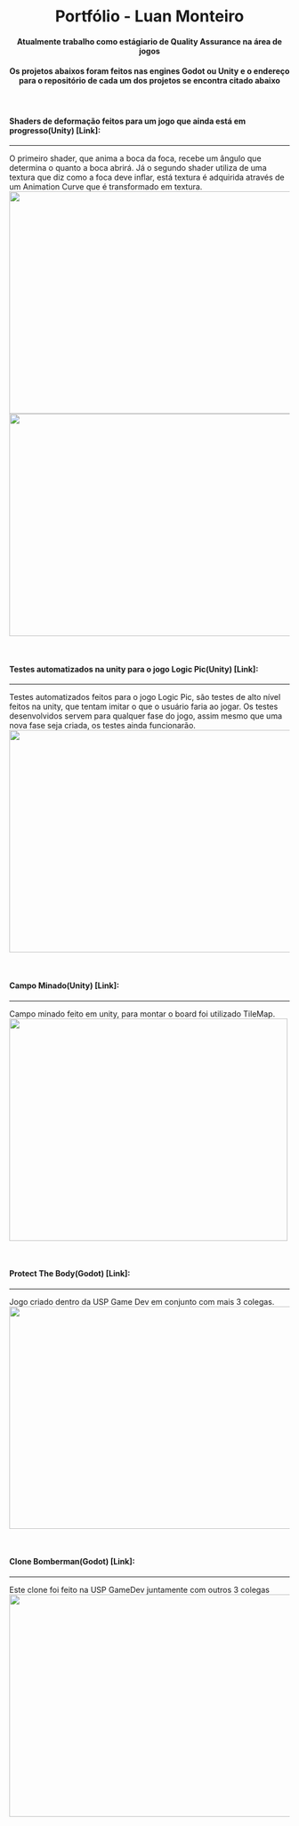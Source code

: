 <h1 align="center"> Portfólio - Luan Monteiro </h1>

<h4 align="center"> Atualmente trabalho como estágiario de Quality Assurance na área de jogos </h4>
<h4 align="center"> Os projetos abaixos foram feitos nas engines Godot ou Unity e o endereço para o repositório de cada um dos projetos se encontra citado abaixo </h4>

<br/>

#### Shaders de deformação feitos para um jogo que ainda está em progresso(Unity) [Link]:
---

O primeiro shader, que anima a boca da foca, recebe um ângulo que determina o quanto a boca abrirá. Já o segundo shader utiliza de uma textura que diz como a foca deve inflar, está textura é adquirida através de um Animation Curve que é transformado em textura.
<img src="https://user-images.githubusercontent.com/35119030/128855425-9d2baef6-d64f-4418-b177-e6ea520cbe0c.gif" width="600" height="400" />
<img src="https://user-images.githubusercontent.com/35119030/128855492-ac253b5b-97f9-47c3-94f6-117164acc035.gif" width="600" height="400" />

<br/>

#### Testes automatizados na unity para o jogo Logic Pic(Unity) [Link]: 
---

Testes automatizados feitos para o jogo Logic Pic, são testes de alto nível feitos na unity, que tentam imitar o que o usuário faria ao jogar. Os testes desenvolvidos servem para qualquer fase do jogo, assim mesmo que uma nova fase seja criada, os testes ainda funcionarão.
<img src="https://luan-2rq.github.io/TesteCompleto.gif" width="530" height="400" />

<br/>

#### Campo Minado(Unity) [Link]: 
---
Campo minado feito em unity, para montar o board foi utilizado TileMap.
<img src="https://user-images.githubusercontent.com/35119030/128855355-5657e8ea-9a71-45cd-89ad-31080a67ecb0.gif" width="500" height="400" />

<br/>

#### Protect The Body(Godot) [Link]: 
---
Jogo criado dentro da USP Game Dev em conjunto com mais 3 colegas.
<img src="https://luan-2rq.github.io/protect-the-body.gif" width="530" height="400" />

<br/>

#### Clone Bomberman(Godot) [Link]: 
---
Este clone foi feito na USP GameDev juntamente com outros 3 colegas
<img src="https://user-images.githubusercontent.com/35119030/128855342-f4a577f1-4ab7-40f6-b7ff-3060df06190d.gif" width="550" height="400" />

<br/>

